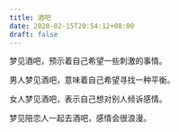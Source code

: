 ```yaml
---
title: 酒吧
date: 2020-02-15T20:54:12+08:00
draft: false
---
```


梦见酒吧，预示着自己希望一些刺激的事情。


男人梦见酒吧，意味着自己希望寻找一种平衡。


女人梦见酒吧，表示自己想对别人倾诉感情。


梦见陪恋人一起去酒吧，感情会很浪漫。
